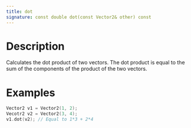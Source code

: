 ```yaml
---
title: dot
signature: const double dot(const Vector2& other) const
---
```


# Description
Calculates the dot product of two vectors. The dot product is equal to the sum of the components of the product of the two vectors.

# Examples
``` c++
Vector2 v1 = Vector2(1, 2);
Vecotr2 v2 = Vector2(3, 4);
v1.dot(v2); // Equal to 1*3 + 2*4
```
